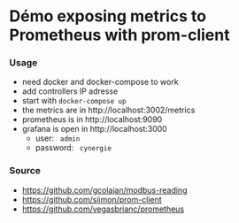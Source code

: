 # Démo exposing metrics to Prometheus with prom-client

### Usage
- need docker and docker-compose to work
- add controllers IP adresse
- start   with  `docker-compose up`
- the metrics are in http://localhost:3002/metrics
- prometheus is in http://localhost:9090
- grafana is open  in http://localhost:3000 
  - user: ` admin` 
  - password: ` cynergie` 
### Source
- https://github.com/gcolajan/modbus-reading
- https://github.com/siimon/prom-client
- https://github.com/vegasbrianc/prometheus
